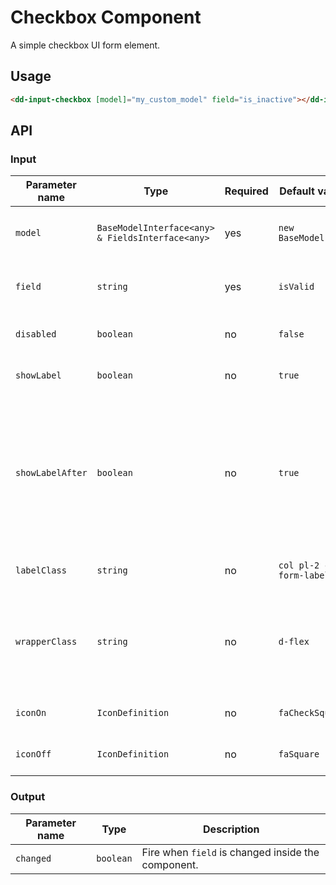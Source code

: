 # Checkbox Component

A simple checkbox UI form element.


## Usage

```html
<dd-input-checkbox [model]="my_custom_model" field="is_inactive"></dd-input-checkbox>
```


## API


### Input

| Parameter name | Type | Required | Default value | Description |
|----------------|------|----------|---------------|-------------|
| `model` | `BaseModelInterface<any> & FieldsInterface<any>` | yes | `new BaseModel()` | The model what you want to handle. |
| `field` | `string` | yes | `isValid` | The model's field what you want to handle. |
| `disabled` | `boolean` | no | `false` | If `true` the button will be disabled. |
| `showLabel` | `boolean` | no | `true` | If `true` the label will be visible. |
| `showLabelAfter` | `boolean` | no | `true` | If `true` the label will shown after the button. If `false` label will shown before the button. It has any effect only `showLabel` is `true`. |
| `labelClass` | `string` | no | `col pl-2 col-form-label` | CSS classes for the `label` element. |
| `wrapperClass` | `string` | no | `d-flex` | CSS classes for the wrapper `div` element. It contains the `label` and `button` elements. |
| `iconOn` | `IconDefinition` | no | `faCheckSquare` | FontAwesome icon for `true` state |
| `iconOff` | `IconDefinition` | no | `faSquare` | FontAwesome icon for `false` state |


### Output

| Parameter name | Type | Description |
|----------------|------|-------------|
| `changed` | `boolean` | Fire when `field` is changed inside the component. |
